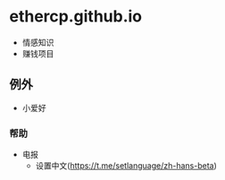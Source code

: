 # ethercp.github.io

- 情感知识
- 赚钱项目

## 例外
- 小爱好
### 帮助
- 电报
  - 设置中文(https://t.me/setlanguage/zh-hans-beta) 
